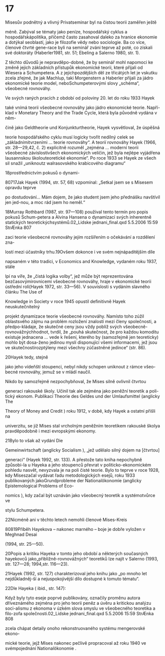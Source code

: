 # 17

Misesův podnětný a vlivný Privatseminar byl na čistou teorii zaměřen ještě

méně. Zabýval se tématy jako peníze, hospodářský cyklus a hospodářskápolitika, přičemž často zasahoval daleko za hranice ekonomie a dotýkal seoblastí, jako je filozofie vědy nebo sociologie. Ba co více, členové čtvrté gene-race byli na seminář zváni teprve až poté, co získali své doktoráty (Haberler1981, str. 51; Ebeling a Salerno 1980, str. 1).

Z těchto důvodů je nepravděpo-dobné, že by seminář mohl napomoci ke změně jejich základních přístupůk ekonomické teorii, které přijali od Wiesera a Schumpetera. A z jejichpozdějších děl ze třicátých let je vskutku zcela zřejmé, že jak Machlup, taki Morgenstern a Haberler přijali za jádro ekonomické teorie model, neboSchumpeterovými slovy „schéma“, všeobecné rovnováhy.

Ve svých raných pracích z období od poloviny 20. let do roku 1933 Hayek

také vnímá teorii všeobecné rovnováhy jako jádro ekonomické teorie. Napří-klad v Monetary Theory and the Trade Cycle, která byla původně vydána v něm-

čině jako Geldtheorie und Konjunkturtheorie, Hayek vysvětloval, že úspěšná

teorie hospodářského cyklu musí logicky tvořit nedílný celek se „základnímitvrzeními … teorie rovnováhy“. A teorií rovnováhy Hayek (1966, str. 28—29,42, č. 2) explicitně rozuměl „zejména … moderní teorii všeobecné závislostivšech ekonomických veličin, jež byla nejlépe vyjádřena lausannskou školouteoretické ekonomie“. Po roce 1933 se Hayek ze všech sil snažil „uniknoutz walrasovského krabicového diagramu“

18prostřednictvím pokusů o dynami-

80717Jak Hayek (1994, str. 57, 68) vzpomínal: „Setkal jsem se s Misesem opravdu teprve

po dostudování… Mám dojem, že jako student jsem jeho přednášku navštívil jen jed-nou, a moc rád jsem ho neměl.“

18Murray Rothbard (1987, str. 97—108) používal tento termín pro popis pokusů Schum-petera a Alvina Hansena o dynamizaci svých inherentně statických teoretickýchsystémů.02_Lidske jednani_final.qxd 5.5.2006 15:59 StrÆnka 807

zaci teorie všeobecné rovnováhy jejím rozšířením o očekávání a rozdělení zna-

lostí mezi účastníky trhu.19Ovšem dokonce i ve svém nejnápaditějším díle

napsaném v této tradici, v Economics and Knowledge, vydaném roku 1937, stále

lpí na víře, že „čistá logika volby“, jež může být reprezentována bezčasovýmirovnicemi všeobecné rovnováhy, hraje v ekonomické teorii ústřední roli(Hayek 1972, str. 33—56). V souvislosti s vydáním slavného článku The Use of

Knowledge in Society v roce 1945 opustil definitivně Hayek neuskutečnitelný

projekt dynamizace teorie všeobecné rovnováhy. Namísto toho zúžil oblastsvého zájmu na problém rozložení znalostí mezi členy společnosti, a předpo-kládaje, že skutečné ceny jsou vždy poblíž svých všeobecně-rovnovážnýchhodnot, tvrdil, že „pouhá skutečnost, že pro každou komoditu existuje jednacena … vede k řešení, kterého by (samozřejmě jen teoreticky) mohlo být dosa-ženo jedinou myslí disponující všemi informacemi, jež jsou ve skutečnostirozptýleny mezi všechny zúčastněné jedince“ (str. 86).

20Hayek tedy, stejně

jako jeho vídeňští stoupenci, nebyl nikdy schopen uniknout z rámce všeo-becné rovnováhy, jemuž se v mládí naučil.

Nikdo by samozřejmě nezpochybňoval, že Mises silně ovlivnil čtvrtou

generaci rakouské školy. Učinil tak ale zejména jako peněžní teoretik a poli-tický ekonom. Publikací Theorie des Geldes und der Umlaufsmittel (anglicky The

Theory of Money and Credit ) roku 1912, v době, kdy Hayek a ostatní přišli na

univerzitu, se již Mises stal vrcholným peněžním teoretikem rakouské školya pravděpodobně i mezi evropskými ekonomy.

21Bylo to však až vydání Die

Gemeinwirtschaft (anglicky Socialism ), „jež udělalo silný dojem na [čtvrtou]

generaci“ (Hayek 1992, str. 133). A přestože tato kniha nepochybně způsobi-la u Hayeka a jeho stoupenců převrat v politicko-ekonomickém pohledu nasvět, nevyzvala je na poli čisté teorie. Bylo to teprve v roce 1928, kdy Miseszačal vydávat řadu metodologických esejů, roku 1933 publikovaných jakoGrundprobleme der Nationalökonomie (anglicky Epistemological Problems of Eco-

nomics ), kdy začal být uznáván jako všeobecný teoretik a systémotvůrce ve

stylu Schumpetera.

22Nicméně ani v těchto letech nemohli členové Mises-Kreis

80819Příběh Hayekova – nakonec marného – boje je dobře vyložen v Meghnad Desai

(1994, str. 25—50).

20Popis a kritiku Hayeka v tomto jeho období a některých současných hayekovců jako„přibližně-rovnovážných“ teoretiků lze najít v Salerno (1993, str. 127—28; 1994,str. 116—23).

21Hayek (1992, str. 127) charakterizoval jeho knihu jako „po mnoho let nejdůkladněj-ší a nejuspokojivější dílo dostupné k tomuto tématu“.

22Dle Hayeka ( ibid., str. 147):

Když byly tyto eseje poprvé publikovány, označily proměnu autora dříveznámého zejména pro jeho teorii peněz a úvěru a kritickou analýzu soci-alismu z ekonoma v úzkém slova smyslu ve všeobecného teoretika a filo-zofa společnosti.02_Lidske jednani_final.qxd 5.5.2006 15:59 StrÆnka 808

zcela chápat detaily onoho rekonstruovaného systému mengerovské ekono-

mické teorie, jejž Mises nakonec pečlivě propracoval až roku 1940 ve svémpojednání Nationalökonomie .


